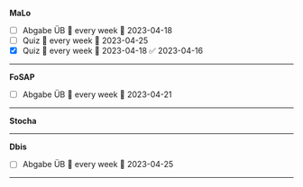 **MaLo**
- [ ] Abgabe ÜB 🔁 every week 📅 2023-04-18
- [ ] Quiz 🔁 every week 📅 2023-04-25
- [x] Quiz 🔁 every week 📅 2023-04-18 ✅ 2023-04-16

---

**FoSAP**
- [ ] Abgabe ÜB 🔁 every week  📅 2023-04-21
---
**Stocha**

---

**Dbis**
- [ ] Abgabe ÜB 🔁 every week 📅 2023-04-25
---